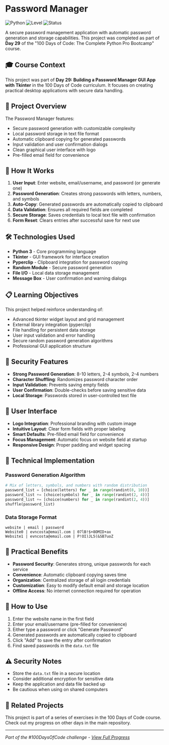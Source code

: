 # Password Manager

![Python](https://img.shields.io/badge/Python-3-blue?style=for-the-badge)
![Level](https://img.shields.io/badge/Level-Intermediate-orange?style=for-the-badge)
![Status](https://img.shields.io/badge/Status-Complete-brightgreen?style=for-the-badge)

A secure password management application with automatic password generation and storage capabilities. This project was completed as part of **Day 29** of the "100 Days of Code: The Complete Python Pro Bootcamp" course.

## 🎓 Course Context

This project was part of **Day 29: Building a Password Manager GUI App with Tkinter** in the 100 Days of Code curriculum. It focuses on creating practical desktop applications with secure data handling.

## 🎯 Project Overview

The Password Manager features:
- Secure password generation with customizable complexity
- Local password storage in text file format
- Automatic clipboard copying for generated passwords
- Input validation and user confirmation dialogs
- Clean graphical user interface with logo
- Pre-filled email field for convenience

## 🚀 How It Works

1. **User Input**: Enter website, email/username, and password (or generate one)
2. **Password Generation**: Creates strong passwords with letters, numbers, and symbols
3. **Auto-Copy**: Generated passwords are automatically copied to clipboard
4. **Data Validation**: Ensures all required fields are completed
5. **Secure Storage**: Saves credentials to local text file with confirmation
6. **Form Reset**: Clears entries after successful save for next use

## 🛠️ Technologies Used

- **Python 3** - Core programming language
- **Tkinter** - GUI framework for interface creation
- **Pyperclip** - Clipboard integration for password copying
- **Random Module** - Secure password generation
- **File I/O** - Local data storage management
- **Message Box** - User confirmation and warning dialogs

## 📋 Learning Objectives

This project helped reinforce understanding of:
- Advanced tkinter widget layout and grid management
- External library integration (pyperclip)
- File handling for persistent data storage
- User input validation and error handling
- Secure random password generation algorithms
- Professional GUI application structure

## 🔐 Security Features

- **Strong Password Generation**: 8-10 letters, 2-4 symbols, 2-4 numbers
- **Character Shuffling**: Randomizes password character order
- **Input Validation**: Prevents saving empty fields
- **User Confirmation**: Double-checks before saving sensitive data
- **Local Storage**: Passwords stored in user-controlled text file

## 🎨 User Interface

- **Logo Integration**: Professional branding with custom image
- **Intuitive Layout**: Clear form fields with proper labeling
- **Smart Defaults**: Pre-filled email field for convenience
- **Focus Management**: Automatic focus on website field at startup
- **Responsive Design**: Proper padding and widget spacing

## 🔧 Technical Implementation

### Password Generation Algorithm
```python
# Mix of letters, symbols, and numbers with random distribution
password_list = [choice(letters) for _ in range(randint(8, 10))]
password_list += [choice(symbols) for _ in range(randint(2, 4))]
password_list += [choice(numbers) for _ in range(randint(2, 4))]
shuffle(password_list)
```

### Data Storage Format
```
website | email | password
Website0 | evncosta@email.com | 07lB!$+8OMID+ax
Website1 | evncosta@email.com | P!OI)JL5(&SB7uoZ
```

## 💼 Practical Benefits

- **Password Security**: Generates strong, unique passwords for each service
- **Convenience**: Automatic clipboard copying saves time
- **Organization**: Centralized storage of all login credentials
- **Customization**: Easy to modify default email and storage location
- **Offline Access**: No internet connection required for operation

## 🎯 How to Use

1. Enter the website name in the first field
2. Enter your email/username (pre-filled for convenience)
3. Either type a password or click "Generate Password"
4. Generated passwords are automatically copied to clipboard
5. Click "Add" to save the entry after confirmation
6. Find saved passwords in the `data.txt` file

## ⚠️ Security Notes

- Store the `data.txt` file in a secure location
- Consider additional encryption for sensitive data
- Keep the application and data file backed up
- Be cautious when using on shared computers

## 🔄 Related Projects

This project is part of a series of exercises in the 100 Days of Code course. Check out my progress on other days in the main repository.

---

*Part of the #100DaysOfCode challenge - [View Full Progress](https://github.com/evncosta/100-Days-of-Code)*
